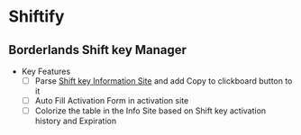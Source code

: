 # Shiftify

## Borderlands Shift key Manager

- Key Features
  - [ ] Parse [Shift key Information Site](http://orcz.com/Borderlands_3:_Golden_Key) and add Copy to clickboard button to it
  - [ ] Auto Fill Activation Form in activation site
  - [ ] Colorize the table in the Info Site based on Shift key activation history and Expiration
